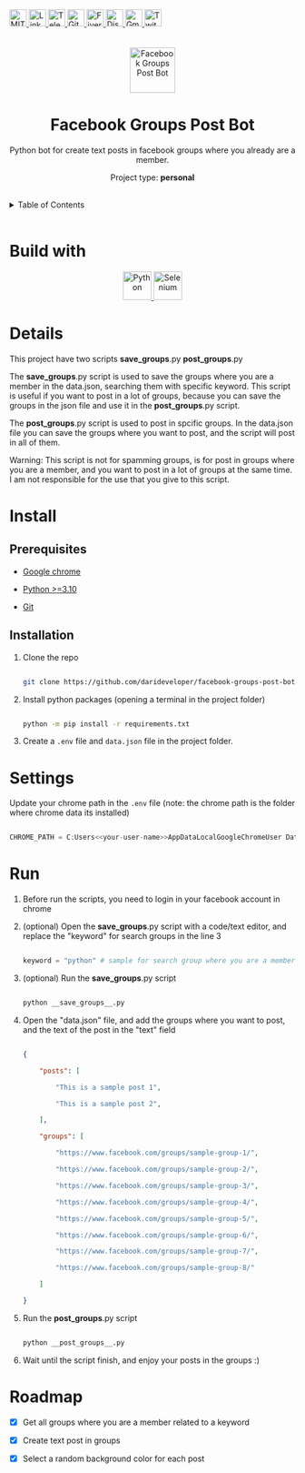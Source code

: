 <div><a href='https://github.com/darideveloper/facebook-groups-post-bot/blob/master/LICENSE' target='_blank'>
                <img src='https://img.shields.io/github/license/darideveloper/facebook-groups-post-bot.svg?style=for-the-badge' alt='MIT License' height='30px'/>
            </a><a href='https://www.linkedin.com/in/francisco-dari-hernandez-6456b6181/' target='_blank'>
                <img src='https://img.shields.io/static/v1?style=for-the-badge&message=LinkedIn&color=0A66C2&logo=LinkedIn&logoColor=FFFFFF&label=' alt='Linkedin' height='30px'/>
            </a><a href='https://t.me/darideveloper' target='_blank'>
                <img src='https://img.shields.io/static/v1?style=for-the-badge&message=Telegram&color=26A5E4&logo=Telegram&logoColor=FFFFFF&label=' alt='Telegram' height='30px'/>
            </a><a href='https://github.com/darideveloper' target='_blank'>
                <img src='https://img.shields.io/static/v1?style=for-the-badge&message=GitHub&color=181717&logo=GitHub&logoColor=FFFFFF&label=' alt='Github' height='30px'/>
            </a><a href='https://www.fiverr.com/darideveloper' target='_blank'>
                <img src='https://img.shields.io/static/v1?style=for-the-badge&message=Fiverr&color=222222&logo=Fiverr&logoColor=1DBF73&label=' alt='Fiverr' height='30px'/>
            </a><a href='https://discord.com/users/992019836811083826' target='_blank'>
                <img src='https://img.shields.io/static/v1?style=for-the-badge&message=Discord&color=5865F2&logo=Discord&logoColor=FFFFFF&label=' alt='Discord' height='30px'/>
            </a><a href='mailto:darideveloper@gmail.com?subject=Hello Dari Developer' target='_blank'>
                <img src='https://img.shields.io/static/v1?style=for-the-badge&message=Gmail&color=EA4335&logo=Gmail&logoColor=FFFFFF&label=' alt='Gmail' height='30px'/>
            </a><a href='https://www.twitch.tv/darideveloper' target='_blank'>
                <img src='https://img.shields.io/static/v1?style=for-the-badge&message=Twitch&color=b9a3e3&logo=Twitch&logoColor=ffffff&label=' alt='Twitch' height='30px'/>
            </a></div><div align='center'><br><br><img src='https://github.com/darideveloper/facebook-groups-post-bot/raw/master/imgs/logo.gif' alt='Facebook Groups Post Bot' height='80px'/>



# Facebook Groups Post Bot

Python bot for create text posts in facebook groups where you already are a member.

Project type: **personal**

</div><br><details>
            <summary>Table of Contents</summary>
            <ol>
<li><a href='#buildwith'>Build With</a></li>
<li><a href='#media'>Media</a></li>
<li><a href='#details'>Details</a></li>
<li><a href='#install'>Install</a></li>
<li><a href='#settings'>Settings</a></li>
<li><a href='#run'>Run</a></li>
<li><a href='#roadmap'>Roadmap</a></li></ol>
        </details><br>

# Build with

<div align='center'><a href='https://www.python.org/' target='_blank'> <img src='https://cdn.svgporn.com/logos/python.svg' alt='Python' title='Python' height='50px'/> </a><a href='https://www.selenium.dev/' target='_blank'> <img src='https://cdn.svgporn.com/logos/selenium.svg' alt='Selenium' title='Selenium' height='50px'/> </a></div>

# Details

This project have two scripts **save_groups**.py **post_groups**.py

The **save_groups**.py script is used to save the groups where you are a member in the data.json, searching them with specific keyword. This script is useful if you want to post in a lot of groups, because you can save the groups in the json file and use it in the **post_groups**.py script.

The **post_groups**.py script is used to post in spcific groups. In the data.json file you can save the groups where you want to post, and the script will post in all of them.

Warning: This script is not for spamming groups, is for post in groups where you are a member, and you want to post in a lot of groups at the same time. I am not responsible for the use that you give to this script.

# Install

## Prerequisites

* [Google chrome](https://www.google.com/intl/es-419/chrome/)
* [Python >=3.10](https://www.python.org/)
* [Git](https://git-scm.com/)

## Installation

1. Clone the repo
   ```sh
   git clone https://github.com/darideveloper/facebook-groups-post-bot.git
   ```
2. Install python packages (opening a terminal in the project folder)
   ```sh
   python -m pip install -r requirements.txt 
   ```
3. Create a `.env` file and `data.json` file in the project folder.

# Settings

Update your chrome path in the `.env` file (note: the chrome path is the folder where chrome data its installed)
   ```js
   CHROME_PATH = C:Users<<your-user-name>>AppDataLocalGoogleChromeUser Data
   ```

# Run

1. Before run the scripts, you need to login in your facebook account in chrome
2. (optional) Open the **save_groups**.py script with a code/text editor, and replace the "keyword" for search groups in the line 3
    ```python
    keyword = "python" # sample for search group where you are a member, about python
    ```
3. (optional) Run the **save_groups**.py script
    ```sh
    python __save_groups__.py
    ```
4. Open the "data.json" file, and add the groups where you want to post, and the text of the post in the "text" field
    ```json
    {
        "posts": [
            "This is a sample post 1",
            "This is a sample post 2",
        ],
        "groups": [
            "https://www.facebook.com/groups/sample-group-1/",
            "https://www.facebook.com/groups/sample-group-2/",
            "https://www.facebook.com/groups/sample-group-3/",
            "https://www.facebook.com/groups/sample-group-4/",
            "https://www.facebook.com/groups/sample-group-5/",
            "https://www.facebook.com/groups/sample-group-6/",
            "https://www.facebook.com/groups/sample-group-7/",
            "https://www.facebook.com/groups/sample-group-8/"
        ]
    }
    ```
5. Run the **post_groups**.py script
    ```sh
    python __post_groups__.py
    ```
6. Wait until the script finish, and enjoy your posts in the groups :)

# Roadmap

- [x] Get all groups where you are a member related to a keyword
- [x] Create text post in groups
- [x] Select a random background color for each post

